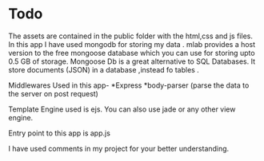 # Todo

The assets are contained in the public folder with the html,css and js files.
In this app I have used mongodb for storing my data .
mlab provides a host version to the free mongoose database which you can use for storing upto 0.5 GB of storage.
Mongoose Db is a great alternative to SQL Databases. It store documents (JSON) in a database ,instead fo tables .

Middlewares Used in this app-
	*Express
	*body-parser (parse the data to the server on post request)

Template Engine used is ejs. You can also use jade or any other view engine.

Entry point to this app is app.js 	

I have used comments in my project for your better understanding.